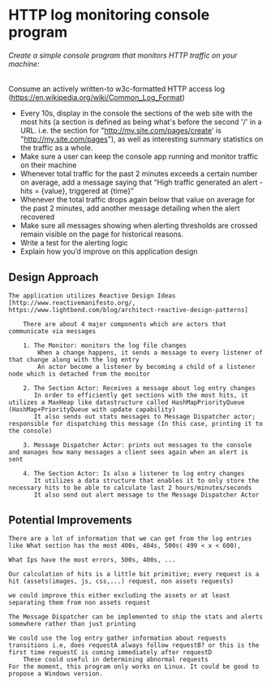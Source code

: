 # HTTP log monitoring console program

###### Create a simple console program that monitors HTTP traffic on your machine:

Consume an actively written-to w3c-formatted HTTP access log (https://en.wikipedia.org/wiki/Common_Log_Format)
* Every 10s, display in the console the sections of the web site with the most hits (a section is defined as being what's before the second '/' in a URL. i.e. the section for "http://my.site.com/pages/create' is "http://my.site.com/pages"), as well as interesting summary statistics on the traffic as a whole.
* Make sure a user can keep the console app running and monitor traffic on their machine
* Whenever total traffic for the past 2 minutes exceeds a certain number on average, add a message saying that “High traffic generated an alert - hits = {value}, triggered at {time}”
* Whenever the total traffic drops again below that value on average for the past 2 minutes, add another message detailing when the alert recovered
* Make sure all messages showing when alerting thresholds are crossed remain visible on the page for historical reasons.
* Write a test for the alerting logic
* Explain how you’d improve on this application design


 ## Design Approach
    The application utilizes Reactive Design Ideas [http://www.reactivemanifesto.org/, https://www.lightbend.com/blog/architect-reactive-design-patterns]
    
        There are about 4 major components which are actors that communicate via messages
        
        1. The Monitor: monitors the log file changes
            When a change happens, it sends a message to every listener of that change along with the log entry
            An actor become a listener by becoming a child of a listener node which is detached from the monitor
        
        2. The Section Actor: Receives a message about log entry changes
           In order to efficiently get sections with the most hits, it utilizes a MaxHeap like datastructure called HashMapPriorityQueue (HashMap+PriorityQueue with update capability)
           It also sends out stats messages to Message Dispatcher actor; responsible for dispatching this message (In this case, printing it to the console)
        
        3. Message Dispatcher Actor: prints out messages to the console and manages how many messages a client sees again when an alert is sent
        
        4. The Section Actor: Is also a listener to log entry changes
           It utilizes a data structure that enables it to only store the necessary hits to be able to calculate last 2 hours/minutes/seconds 
           It also send out alert message to the Message Dispatcher Actor
           
 ## Potential Improvements 
    There are a lot of information that we can get from the log entries like What section has the most 400s, 404s, 500s( 499 < x < 600),
   
    What Ips have the most errors, 500s, 400s, ...
   
    Our calculation of hits is a little bit primitive; every request is a hit (assets(images, js, css,...) request, non assets requests)
   
    we could improve this either excluding the assets or at least separating them from non assets request
   
    The Message Dispatcher can be implemented to ship the stats and alerts somewhere rather than just printing
   
    We could use the log entry gather information about requests transitions i.e, does requestA always follow requestB? or this is the first time requestC is coming immediately after requestD
        These could useful in determining abnormal requests
    For the moment, this program only works on Linux. It could be good to propose a Windows version.
   